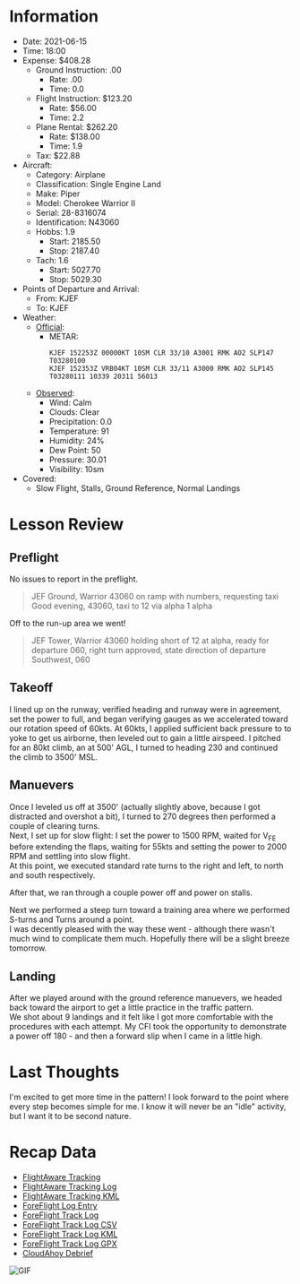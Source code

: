 # Information
- Date: 2021-06-15
- Time: 18:00
- Expense: $408.28
	- Ground Instruction: .00
		- Rate: .00
		- Time: 0.0
	- Flight Instruction: $123.20
		- Rate: $56.00
		- Time: 2.2
	- Plane Rental: $262.20
		- Rate: $138.00
		- Time: 1.9
	- Tax: $22.88
- Aircraft:
	- Category: Airplane
	- Classification: Single Engine Land
	- Make: Piper
	- Model: Cherokee Warrior II
	- Serial: 28-8316074
	- Identification: N43060
	- Hobbs: 1.9
		- Start: 2185.50
		- Stop: 2187.40
	- Tach: 1.6
		- Start: 5027.70
		- Stop: 5029.30
- Points of Departure and Arrival:
	- From: KJEF
	- To: KJEF
- Weather:
	- [Official](http://aviationwxchartsarchive.com/product/metar):
		- METAR: 
			```
			KJEF 152253Z 00000KT 10SM CLR 33/10 A3001 RMK AO2 SLP147 T03280100
			KJEF 152353Z VRB04KT 10SM CLR 33/11 A3000 RMK AO2 SLP145 T03280111 10339 20311 56013
			```
	- [Observed](https://www.wunderground.com/history/daily/us/mo/columbia/KJEF/):
		- Wind: Calm
		- Clouds: Clear
		- Precipitation: 0.0
		- Temperature: 91
		- Humidity: 24%
		- Dew Point: 50
		- Pressure: 30.01
		- Visibility: 10sm
- Covered:
	- Slow Flight, Stalls, Ground Reference, Normal Landings
# Lesson Review
## Preflight
No issues to report in the preflight.
> JEF Ground, Warrior 43060 on ramp with numbers, requesting taxi
> Good evening, 43060, taxi to 12 via alpha 1 alpha

Off to the run-up area we went!
> JEF Tower, Warrior 43060 holding short of 12 at alpha, ready for departure
> 060, right turn approved, state direction of departure
> Southwest, 060
## Takeoff
I lined up on the runway, verified heading and runway were in agreement, set the power to full, and began verifying gauges as we accelerated toward our rotation speed of 60kts. At 60kts, I applied sufficient back pressure to to yoke to get us airborne, then leveled out to gain a little airspeed. I pitched for an 80kt climb, an at 500' AGL, I turned to heading 230 and continued the climb to 3500' MSL.
## Manuevers
Once I leveled us off at 3500' (actually slightly above, because I got distracted and overshot a bit), I turned to 270 degrees then performed a couple of clearing turns.<br />
Next, I set up for slow flight: I set the power to 1500 RPM, waited for V<sub>FE</sub> before extending the flaps, waiting for 55kts and setting the power to 2000 RPM and settling into slow flight.<br />
At this point, we executed standard rate turns to the right and left, to north and south respectively.

After that, we ran through a couple power off and power on stalls.

Next we performed a steep turn toward a training area where we performed S-turns and Turns around a point.<br />
I was decently pleased with the way these went - although there wasn't much wind to complicate them much.  Hopefully there will be a slight breeze tomorrow.
## Landing
After we played around with the ground reference manuevers, we headed back toward the airport to get a little practice in the traffic pattern.<br />
We shot about 9 landings and it felt like I got more comfortable with the procedures with each attempt.  My CFI took the opportunity to demonstrate a power off 180 - and then a forward slip when I came in a little high.
# Last Thoughts
I'm excited to get more time in the pattern!  I look forward to the point where every step becomes simple for me.  I know it will never be an "idle" activity, but I want it to be second nature.
# Recap Data
- [FlightAware Tracking](https://flightaware.com/live/flight/N43060/history/20210615/2321Z/KJEF/KJEF/)
- [FlightAware Tracking Log](./supportData/2021-06-15.flightAwareData.log)
- [FlightAware Tracking KML](./supportData/2021-06-15.flightAware.kml)
- [ForeFlight Log Entry](https://plan.foreflight.com/summary/934b5d9144d345369b79ccb644725242)
- [ForeFlight Track Log](https://plan.foreflight.com/s/track/75EFEFDF-CD56-4640-AA7E-87998C933888)
- [ForeFlight Track Log CSV](./supportData/2021-06-15.foreflight.tracklog.csv)
- [ForeFlight Track Log KML](./supportData/2021-06-15.foreflight.tracklog.kml)
- [ForeFlight Track Log GPX](./supportData/2021-06-15.foreflight.tracklog.gpx)
- [CloudAhoy Debrief](https://www.cloudahoy.com/debrief/?key=dpVi7NLZK0UD4qhsR75w)

![GIF](./supportData/2021-06-15.flightAwareAnim.gif)